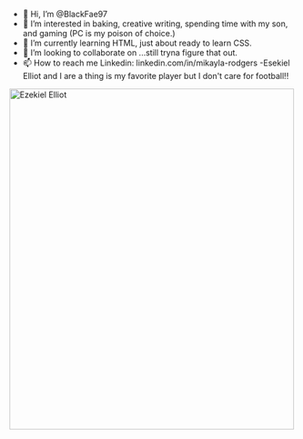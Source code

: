 - 👋 Hi, I’m @BlackFae97
- 👀 I’m interested in baking, creative writing, spending time with my son, and gaming (PC is my poison of choice.)
- 🌱 I’m currently learning HTML, just about ready to learn CSS.
- 💞️ I’m looking to collaborate on ...still tryna figure that out.
- 📫 How to reach me Linkedin: linkedin.com/in/mikayla-rodgers
-Esekiel Elliot and I are a thing is my favorite player but I don't care for football!!
<img src= "https://s.yimg.com/ny/api/res/1.2/CvR4LNbRATwacBsuS08V2A--/YXBwaWQ9aGlnaGxhbmRlcjt3PTk2MDtoPTY0MDtjZj13ZWJw/https://s.yimg.com/os/creatr-uploaded-images/2022-01/b1ceb4a0-7747-11ec-8edf-e08cf7a9093c" alt= "Ezekiel Elliot" width="500" height="600">

<!---
BlackFae97/BlackFae97 is a ✨ special ✨ repository because its `README.md` (this file) appears on your GitHub profile.
You can click the Preview link to take a look at your changes.
--->
